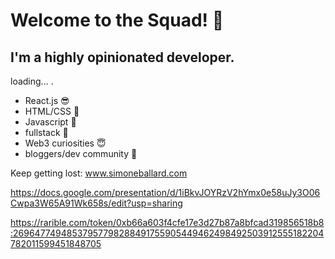 # Welcome to the Squad! 🐲
## I'm a highly opinionated developer.

loading... .

+ React.js 😎
+ HTML/CSS 🥳 
+ Javascript 🥺
+ fullstack 🤠
+ Web3 curiosities 😇
+ bloggers/dev community 🥸

Keep getting lost: www.simoneballard.com

https://docs.google.com/presentation/d/1iBkvJOYRzV2hYmx0e58uJy3O06Cwpa3W65A91Wk658s/edit?usp=sharing

https://rarible.com/token/0xb66a603f4cfe17e3d27b87a8bfcad319856518b8:26964774948537957798288491755905449462498492503912555182204782011599451848705

